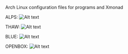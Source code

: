 Arch Linux configuration files for programs and Xmonad

ALPS:
![Alt text](https://raw.github.com/windelicato/dotfiles/master/alps_ss.png "ALPS")

THAW:
![Alt text](https://raw.github.com/windelicato/dotfiles/master/thaw_ss.png "THAW")

BLUE:
![Alt text](https://raw.github.com/windelicato/dotfiles/master/blue_ss.png "BLUE")

OPENBOX:
![Alt text](https://raw.github.com/windelicato/dotfiles/master/openbox_blue_ss.png "OPENBOX")
